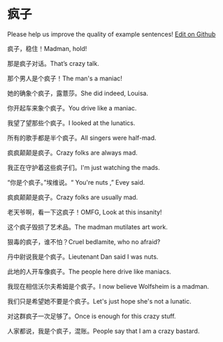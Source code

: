 # 疯子

Please help us improve the quality of example sentences! [Edit on Github](https://github.com/jiyushe/jiyu-example-sentence-source/blob/main/chinese/fengzi.md)

<p><span class="chinese">疯子，稳住！</span><span class="english">Madman, hold!</span></p>

<p><span class="chinese">那是疯子对话。</span><span class="english">That’s crazy talk.</span></p>

<p><span class="chinese">那个男人是个疯子！</span><span class="english">The man's a maniac!</span></p>

<p><span class="chinese">她的确象个疯子，露薏莎。</span><span class="english">She did indeed, Louisa.</span></p>

<p><span class="chinese">你开起车来象个疯子。</span><span class="english">You drive like a maniac.</span></p>

<p><span class="chinese">我望了望那些个疯子。</span><span class="english">I looked at the lunatics.</span></p>

<p><span class="chinese">所有的歌手都是半个疯子。</span><span class="english">All singers were half-mad.</span></p>

<p><span class="chinese">疯疯颠颠是疯子。</span><span class="english">Crazy folks are always mad.</span></p>

<p><span class="chinese">我正在守护着这些疯子们。</span><span class="english">I'm just watching the mads.</span></p>

<p><span class="chinese">“你是个疯子。”埃维说。</span><span class="english">“ You're nuts ,” Evey said.</span></p>

<p><span class="chinese">疯疯颠颠是疯子。</span><span class="english">Crazy folks are usually mad.</span></p>

<p><span class="chinese">老天爷啊，看一下这疯子！</span><span class="english">OMFG, Look at this insanity!</span></p>

<p><span class="chinese">这个疯子毁损了艺术品。</span><span class="english">The madman mutilates art work.</span></p>

<p><span class="chinese">狠毒的疯子，谁不怕？</span><span class="english">Cruel bedlamite, who no afraid?</span></p>

<p><span class="chinese">丹中尉说我是个疯子。</span><span class="english">Lieutenant Dan said I was nuts.</span></p>

<p><span class="chinese">此地的人开车像疯子。</span><span class="english">The people here drive like maniacs.</span></p>

<p><span class="chinese">我现在相信沃尔夫希姆是个疯子。</span><span class="english">I now believe Wolfsheim is a madman.</span></p>

<p><span class="chinese">我们只是希望她不要是个疯子。</span><span class="english">Let's just hope she's not a lunatic.</span></p>

<p><span class="chinese">对这群疯子一次足够了。</span><span class="english">Once is enough for this crazy stuff.</span></p>

<p><span class="chinese">人家都说，我是个疯子，混账。</span><span class="english">People say that I am a crazy bastard.</span></p>

